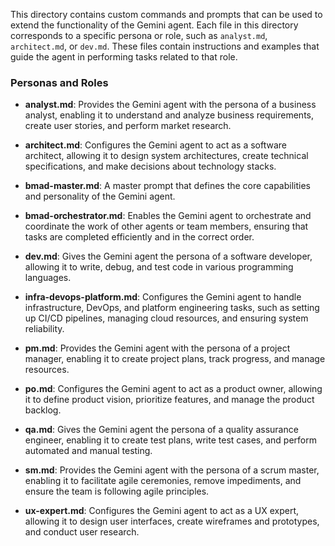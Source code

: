 This directory contains custom commands and prompts that can be used to extend the functionality of the Gemini agent. Each file in this directory corresponds to a specific persona or role, such as `analyst.md`, `architect.md`, or `dev.md`. These files contain instructions and examples that guide the agent in performing tasks related to that role.

### Personas and Roles

- **analyst.md**: Provides the Gemini agent with the persona of a business analyst, enabling it to understand and analyze business requirements, create user stories, and perform market research.

- **architect.md**: Configures the Gemini agent to act as a software architect, allowing it to design system architectures, create technical specifications, and make decisions about technology stacks.

- **bmad-master.md**: A master prompt that defines the core capabilities and personality of the Gemini agent.

- **bmad-orchestrator.md**: Enables the Gemini agent to orchestrate and coordinate the work of other agents or team members, ensuring that tasks are completed efficiently and in the correct order.

- **dev.md**: Gives the Gemini agent the persona of a software developer, allowing it to write, debug, and test code in various programming languages.

- **infra-devops-platform.md**: Configures the Gemini agent to handle infrastructure, DevOps, and platform engineering tasks, such as setting up CI/CD pipelines, managing cloud resources, and ensuring system reliability.

- **pm.md**: Provides the Gemini agent with the persona of a project manager, enabling it to create project plans, track progress, and manage resources.

- **po.md**: Configures the Gemini agent to act as a product owner, allowing it to define product vision, prioritize features, and manage the product backlog.

- **qa.md**: Gives the Gemini agent the persona of a quality assurance engineer, enabling it to create test plans, write test cases, and perform automated and manual testing.

- **sm.md**: Provides the Gemini agent with the persona of a scrum master, enabling it to facilitate agile ceremonies, remove impediments, and ensure the team is following agile principles.

- **ux-expert.md**: Configures the Gemini agent to act as a UX expert, allowing it to design user interfaces, create wireframes and prototypes, and conduct user research.
